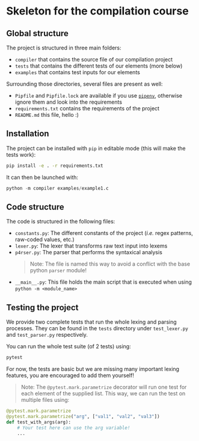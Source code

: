 # Skeleton for the compilation course

## Global structure

The project is structured in three main folders:

- `compiler` that contains the source file of our compilation project
- `tests` that contains the different tests of our elements (more below)
- `examples` that contains test inputs for our elements

Surrounding those directories, several files are present as well:

- `Pipfile` and `Pipfile.lock` are available if you use [`pipenv`](https://pipenv.pypa.io/en/latest/), otherwise ignore them and look into the requirements
- `requirements.txt` contains the requirements of the project
- `README.md` this file, hello :)

## Installation

The project can be installed with `pip` in editable mode (this will make the tests work):

```bash
pip install -e . -r requirements.txt
```

It can then be launched with:

```python
python -m compiler examples/example1.c
```

## Code structure

The code is structured in the following files:

- `constants.py`: The different constants of the project (*i.e.* regex patterns, raw-coded values, etc.)
- `lexer.py`: The lexer that transforms raw text input into lexems
- `p4rser.py`: The parser that performs the syntaxical analysis
    > Note: The file is named this way to avoid a conflict with the base python `parser` module!
- `__main__.py`: This file holds the main script that is executed when using `python -m <module_name>`

## Testing the project

We provide two complete tests that run the whole lexing and parsing processes. They can be found in the `tests` directory under `test_lexer.py` and `test_parser.py` respectively.

You can run the whole test suite (of 2 tests) using:

```python
pytest
```

For now, the tests are basic but we are missing many important lexing features, you are encouraged to add them yourself!

> Note: The `@pytest.mark.parametrize`  decorator will run one test for each element of the supplied list. This way, we can run the test on multiple files using:

```python
@pytest.mark.parametrize
@pytest.mark.parametrize("arg", ["val1", "val2", "val3"])
def test_with_args(arg):
    # Your test here can use the arg variable!
    ...
```
